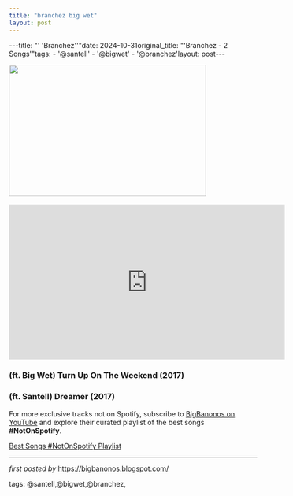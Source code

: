 ```yaml
---
title: "branchez big wet"
layout: post
---
```

---title: "' 'Branchez''"date: 2024-10-31original_title: "'Branchez - 2 Songs'"tags:  - '@santell'  - '@bigwet'  - '@branchez'layout: post---<div class="separator"><a href="https://i2.wp.com/culturedarm.com/wp-content/uploads/Branchez-Big-Wet-Turn-Up-On-the-Weekend.jpg?fit=1170%2C780"><img border="0" data-original-height="533" data-original-width="800" height="267" src="https://i2.wp.com/culturedarm.com/wp-content/uploads/Branchez-Big-Wet-Turn-Up-On-the-Weekend.jpg?fit=1170%2C780" width="400" /></a></div><div class="separator"><br /></div><iframe allow="encrypted-media" allowfullscreen="" frameborder="0" gesture="media" height="315" src="https://www.youtube.com/embed/videoseries?list=PLtuNtuTatqI3TvhIoLutSpw7GtDq08_yl" width="560"></iframe><h3>(ft. Big Wet) Turn Up On The Weekend (2017)</h3><h3>(ft. Santell) Dreamer (2017)</h3><!--Subscribe and Playlist Links--><div>    <p>For more exclusive tracks not on Spotify, subscribe to <a href="https://www.youtube.com/@BigBanonos" target="_blank">BigBanonos on YouTube</a> and explore their curated playlist of the best songs <strong>#NotOnSpotify</strong>.</p>    <p><a href="https://www.youtube.com/playlist?list=PLtuNtuTatqI0kFahUCbtbfenC_ET5O_tr" target="_blank">Best Songs #NotOnSpotify Playlist<br /></a></p></div><hr /><p><em>first posted by</em> <a href="https://bigbanonos.blogspot.com/" rel="noopener" target="_new">https://bigbanonos.blogspot.com/</a></p><p>tags: @santell,@bigwet,@branchez,</p>
